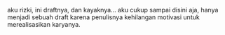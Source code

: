 aku rizki, ini draftnya, dan kayaknya... aku cukup sampai disini aja, hanya menjadi sebuah draft karena penulisnya kehilangan motivasi untuk merealisasikan karyanya.
